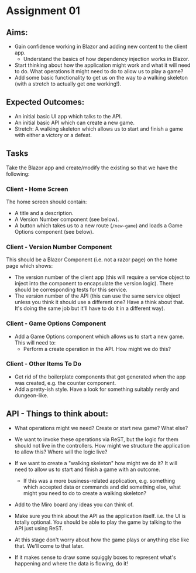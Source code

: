 # Assignment 01

## Aims:

* Gain confidence working in Blazor and adding new content to the client app.
  * Understand the basics of how dependency injection works in Blazor.
* Start thinking about how the application might work and what it will need to do. What operations it might need to do to allow us to play a game?
* Add some basic functionality to get us on the way to a walking skeleton (with a stretch to actually get one working!). 

## Expected Outcomes:

* An initial basic UI app which talks to the API.
* An initial basic API which can create a new game. 
* Stretch: A walking skeleton which allows us to start and finish a game with either a victory or a defeat. 

## Tasks

Take the Blazor app and create/modify the existing so that we have the following:

### Client - Home Screen

The home screen should contain:

* A title and a description.
* A Version Number component (see below).
* A button which takes us to a new route (`/new-game`) and loads a Game Options component (see below).

### Client - Version Number Component

This should be a Blazor Component (i.e. not a razor page) on the home page which shows:

* The version number of the client app (this will require a service object to inject into the component to encapsulate the version logic). There should be corresponding tests for this service. 
* The version number of the API (this can use the same service object unless you think it should use a different one? Have a think about that. It's doing the same job but it'll have to do it in a different way). 

### Client - Game Options Component

* Add a Game Options component which allows us to start a new game. This will need to:
  * Perform a create operation in the API. How might we do this? 

### Client - Other Items To Do

* Get rid of the boilerplate components that got generated when the app was created, e.g. the counter component. 
* Add a pretty-ish style. Have a look for something suitably nerdy and dungeon-like. 

## API - Things to think about:

* What operations might we need? Create or start new game? What else? 
	
* We want to invoke these operations via ReST, but the logic for them should not live in the controllers. How might we structure the application to allow this? Where will the logic live?
	
* If we want to create a "walking skeleton" how might we do it? It will need to allow us to start and finish a game with an outcome.
  * If this was a more business-related application, e.g. something which accepted data or commands and did something else, what might you need to do to create a walking skeleton? 

* Add to the Miro board any ideas you can think of. 

* Make sure you think about the API as the application itself. i.e. the UI is totally optional. You should be able to play the game by talking to the API just using ReST. 

* At this stage don't worry about how the game plays or anything else like that. We'll come to that later.

* If it makes sense to draw some squiggly boxes to represent what's happening and where the data is flowing, do it!